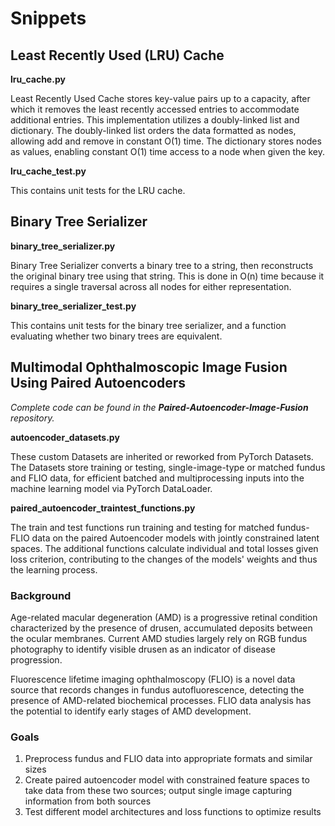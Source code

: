 # Snippets


## Least Recently Used (LRU) Cache

**lru_cache.py**

Least Recently Used Cache stores key-value pairs up to a capacity, after which it removes the least recently accessed entries to accommodate additional entries. This implementation utilizes a doubly-linked list and dictionary. The doubly-linked list orders the data formatted as nodes, allowing add and remove in constant O(1) time. The dictionary stores nodes as values, enabling constant O(1) time access to a node when given the key.

**lru_cache_test.py**

This contains unit tests for the LRU cache.


## Binary Tree Serializer

**binary_tree_serializer.py**

Binary Tree Serializer converts a binary tree to a string, then reconstructs the original binary tree using that string. This is done in O(n) time because it requires a single traversal across all nodes for either representation.

**binary_tree_serializer_test.py**

This contains unit tests for the binary tree serializer, and a function evaluating whether two binary trees are equivalent.


## Multimodal Ophthalmoscopic Image Fusion Using Paired Autoencoders
_Complete code can be found in the **Paired-Autoencoder-Image-Fusion** repository._

**autoencoder_datasets.py**

These custom Datasets are inherited or reworked from PyTorch Datasets. The Datasets store training or testing, single-image-type or matched fundus and FLIO data, for efficient batched and multiprocessing inputs into the machine learning model via PyTorch DataLoader.

**paired_autoencoder_traintest_functions.py**

The train and test functions run training and testing for matched fundus-FLIO data on the paired Autoencoder models with jointly constrained latent spaces. The additional functions calculate individual and total losses given loss criterion, contributing to the changes of the models' weights and thus the learning process.

### Background

Age-related macular degeneration (AMD) is a progressive retinal condition characterized by the presence of drusen, accumulated deposits between the ocular membranes. Current AMD studies largely rely on RGB fundus photography to identify visible drusen as an indicator of disease progression.

Fluorescence lifetime imaging ophthalmoscopy (FLIO) is a novel data source that records changes in fundus autofluorescence, detecting the presence of AMD-related biochemical processes. FLIO data analysis has the potential to identify early stages of AMD development.

### Goals

1) Preprocess fundus and FLIO data into appropriate formats and similar sizes
2) Create paired autoencoder model with constrained feature spaces to take data from these two sources; output single image capturing information from both sources
3) Test different model architectures and loss functions to optimize results
